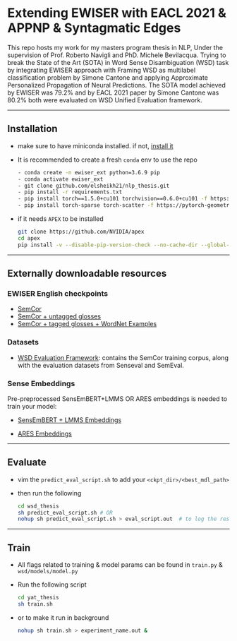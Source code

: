 # Extending EWISER with EACL 2021 & APPNP & Syntagmatic Edges

This repo hosts my work for my masters program thesis in NLP, Under the supervision of Prof. Roberto Navigli and PhD. Michele Bevilacqua. Trying to break the State of the Art (SOTA) in Word Sense Disambiguation (WSD) task by integrating EWISER approach with Framing WSD as multilabel classification problem by Simone Cantone and applying Approximate Personalized Propagation of Neural Predictions. The SOTA model achieved by EWISER was 79.2% and by EACL 2021 paper by Simone Cantone was 80.2% both were evaluated on WSD Unified Evaluation framework.

---

## Installation

- make sure to have miniconda installed. if not, [install it](https://docs.conda.io/en/latest/miniconda.html)
- It is recommended to create a fresh `conda` env to use the repo
  
  ```bash
  - conda create -n ewiser_ext python=3.6.9 pip
  - conda activate ewiser_ext
  - git clone github.com/elsheikh21/nlp_thesis.git
  - pip install -r requirements.txt
  - pip install torch==1.5.0+cu101 torchvision==0.6.0+cu101 -f https://download.pytorch.org/whl/torch_stable.html
  - pip install torch-sparse torch-scatter -f https://pytorch-geometric.com/whl/torch-1.5.0+cu101.html
  ```

- if it needs `APEX` to be installed

  ```bash
  git clone https://github.com/NVIDIA/apex
  cd apex
  pip install -v --disable-pip-version-check --no-cache-dir --global-option="--cpp_ext" --global-option="--cuda_ext" ./
  ```

---

## Externally downloadable resources

### EWISER English checkpoints

- [SemCor](https://drive.google.com/file/d/1TIwCn-0NA3yUXG5FOkPgFcoP3aHJmiSZ/view?usp=sharing)
- [SemCor + untagged glosses](https://drive.google.com/file/d/1tW4PjTgdRbVvq9CGq-0ePCsgtkXnEGsN/view?usp=sharing)
- [SemCor + tagged glosses + WordNet Examples](https://drive.google.com/file/d/11RyHBu4PwS3U2wOk-Le9Ziu8R3Hc0NXV/view?usp=sharing)

### Datasets

- [WSD Evaluation Framework](http://lcl.uniroma1.it/wsdeval): contains the SemCor training corpus, along with the evaluation datasets from Senseval and SemEval.

### Sense Embeddings

Pre-preprocessed SensEmBERT+LMMS OR ARES embeddings is needed to train your model:

- [SensEmBERT + LMMS Embeddings](https://drive.google.com/file/d/11v4FUMyHdpFBrkRJt8cGyy6xkM9a_Emp/view?usp=sharing)

- [ARES Embeddings](https://drive.google.com/file/d/11riHw5BLay9ORAbLC-2Cl6dYXnd9ZJnx/view?usp=sharing)

---

## Evaluate

- vim the `predict_eval_script.sh` to add your `<ckpt_dir>/<best_mdl_path>`

- then run the following
  
  ```bash
  cd wsd_thesis
  sh predict_eval_script.sh # OR
  nohup sh predict_eval_script.sh > eval_script.out  # to log the results
  ```

---

## Train

- All flags related to training & model params can be found in `train.py` & `wsd/models/model.py`
- Run the following script
  
  ```bash
  cd yat_thesis
  sh train.sh
  ```

- or to make it run in background
  
    ```bash
    nohup sh train.sh > experiment_name.out & 
    ```

